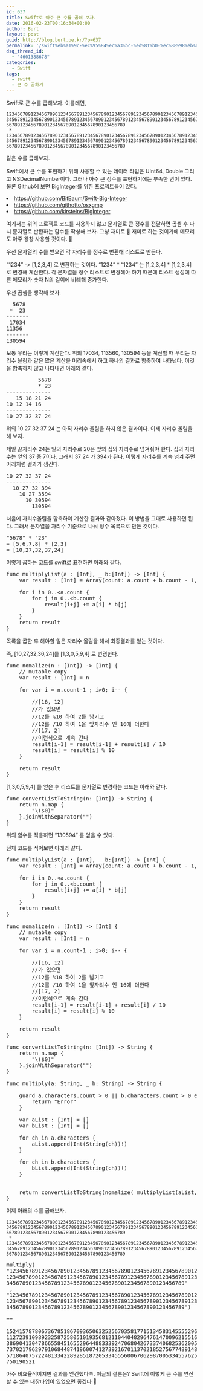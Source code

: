 ```yaml
---
id: 637
title: Swift로 아주 큰 수를 곱해 보자.
date: 2016-02-23T00:16:34+00:00
author: Burt
layout: post
guid: http://blog.burt.pe.kr/?p=637
permalink: '/swift%eb%a1%9c-%ec%95%84%ec%a3%bc-%ed%81%b0-%ec%88%98%eb%a5%bc-%ea%b3%b1%ed%95%b4-%eb%b3%b4%ec%9e%90/'
dsq_thread_id:
  - "4601388678"
categories:
  - Swift
tags:
  - swift
  - 큰 수 곱하기
---
```

Swift로 큰 수를 곱해보자. 이를테면,

```
123456789123456789012345678912345678901234567891234567890123456789123456789012
345678912345678901234567891234567890123456789123456789012345678912345678901234
56789123456789012345678901234567890123456789
 * 
123456789123456789012345678912345678901234567891234567890123456789123456789012
345678912345678901234567891234567890123456789123456789012345678912345678901234
56789123456789012345678901234567890123456789
```

<p class="p1">
  <span style="line-height: 1.5;">같은 수를 곱해보자. </span><br /> <!--more-->
</p>

<p class="p1">
  Swift에서 큰 수를 표현하기 위해 사용할 수 있는 데이터 타입은 UInt64, Double 그리고 NSDecimalNumber이다. 그러나 아주 큰 정수를 표현하기에는 부족한 면이 있다. 물론 Github에 보면 BigInteger를 위한 프로젝트들이 있다.
</p>

<li class="p1">
  <a href="https://github.com/BitBaum/Swift-Big-Integer">https://github.com/BitBaum/Swift-Big-Integer</a>
</li>
<li class="p1">
  <a href="https://github.com/githotto/osxgmp">https://github.com/githotto/osxgmp</a>
</li>
<li class="p1">
  <a href="https://github.com/kirsteins/BigInteger">https://github.com/kirsteins/BigInteger</a>
</li>

여기서는 위의 프로젝트 코드를 사용하지 않고 문자열로 큰 정수를 전달하면 곱셈 후 다시 문자열로 반환하는 함수를 작성해 보자. 그냥 재미로 🙂 재미로 하는 것이기에 메모리도 아주 왕창 사용할 것이다. 🙂

우선 문자열의 수를 받으면 각 자리수를 정수로 변환해 리스트로 만든다.

&#8220;1234&#8221; -> [1,2,3,4] 로 변환하는 것이다. &#8220;1234&#8221; \* &#8220;1234&#8221; 는 [1,2,3,4] \* [1,2,3,4] 로 변경해 계산한다. 각 문자열을 정수 리스트로 변경해야 하기 때문에 리스트 생성에 따른 메모리가 숫자 N의 길이에 비례해 증가한다.

우선 곱셈을 생각해 보자.

<pre class="lang:default decode:true ">
  5678
 *  23
-------
 17034
11356
-------
130594</pre>

보통 우리는 이렇게 계산한다. 위의 17034, 113560, 130594 등을 계산할 때 우리는 자리수 올림과 같은 많은 계산을 머리속에서 하고 하나의 결과로 함축하여 나타낸다. 이것을 함축하지 않고 나타내면 아래와 같다.

<pre class="lang:default decode:true">
          5678
          * 23
--------------
   15 18 21 24
10 12 14 16
--------------
10 27 32 37 24</pre>

위의 10 27 32 37 24 는 아직 자리수 올림을 하지 않은 결과이다. 이제 자리수 올림을 해 보자.

제일 끝자리수 24는 일의 자리수로 20은 앞의 십의 자리수로 넘겨줘야 한다. 십의 자리수는 앞의 37 중 7이다. 그래서 37 24 가 394가 된다. 이렇게 자리수를 계속 넘겨 주면 아래처럼 결과가 생긴다.

<pre class="lang:default decode:true">10 27 32 37 24
--------------
  10 27 32 394
    10 27 3594
      10 30594
        130594</pre>

처음에 자리수올림을 함축하여 계산한 결과와 같아졌다. 이 방법을 그대로 사용하면 된다. 그래서 문자열을 자리수 기준으로 나눠 정수 목록으로 만든 것이다.

<pre class="lang:default decode:true">"5678" * "23" 
= [5,6,7,8] * [2,3]
= [10,27,32,37,24]</pre>

이렇게 곱하는 코드를 swift로 표현하면 아래와 같다.

<pre class="lang:swift decode:true ">func multiplyList(a : [Int], _ b:[Int]) -&gt; [Int] {
    var result : [Int] = Array(count: a.count + b.count - 1, repeatedValue: 0)

    for i in 0..&lt;a.count {
        for j in 0..&lt;b.count {
            result[i+j] += a[i] * b[j]
        }
    }
    return result
}</pre>

목록을 곱한 후 해야할 일은 자리수 올림을 해서 최종결과를 얻는 것이다.

즉, [10,27,32,36,24]를 [1,3,0,5,9,4] 로 변경한다.

<pre class="lang:default decode:true ">func nomalize(n : [Int]) -&gt; [Int] {
    // mutable copy
    var result : [Int] = n
    
    for var i = n.count-1 ; i&gt;0; i-- {
        
        //[16, 12] 
        //가 있으면 
        //12를 %10 하여 2를 남기고
        //12를 /10 하여 1을 앞자리수 인 16에 더한다
        //[17, 2]
        //이런식으로 계속 간다
        result[i-1] = result[i-1] + result[i] / 10
        result[i] = result[i] % 10
    }

    return result
}
</pre>

[1,3,0,5,9,4] 를 얻은 후 리스트를 문자열로 변경하는 코드는 아래와 같다.

<pre class="lang:swift decode:true ">func convertListToString(n: [Int]) -&gt; String {
    return n.map {
        "\($0)"
    }.joinWithSeparator("")
}</pre>

위의 함수를 적용하면 &#8220;130594&#8221; 를 얻을 수 있다.

전체 코드를 적어보면 아래와 같다.

<pre class="lang:swift decode:true ">func multiplyList(a : [Int], _ b:[Int]) -&gt; [Int] {
    var result : [Int] = Array(count: a.count + b.count - 1, repeatedValue: 0)

    for i in 0..&lt;a.count {
        for j in 0..&lt;b.count {
            result[i+j] += a[i] * b[j]
        }
    }
    return result
}

func nomalize(n : [Int]) -&gt; [Int] {
    // mutable copy
    var result : [Int] = n
    
    for var i = n.count-1 ; i&gt;0; i-- {
        
        //[16, 12] 
        //가 있으면 
        //12를 %10 하여 2를 남기고
        //12를 /10 하여 1을 앞자리수 인 16에 더한다
        //[17, 2]
        //이런식으로 계속 간다
        result[i-1] = result[i-1] + result[i] / 10
        result[i] = result[i] % 10
    }

    return result
}

func convertListToString(n: [Int]) -&gt; String {
    return n.map {
        "\($0)"
    }.joinWithSeparator("")
}

func multiply(a: String, _ b: String) -&gt; String {
    
    guard a.characters.count &gt; 0 || b.characters.count &gt; 0 else {
        return "Error"
    }
    
    var aList : [Int] = []
    var bList : [Int] = []
    
    for ch in a.characters {
        aList.append(Int(String(ch))!)
    }
    
    for ch in b.characters {
        bList.append(Int(String(ch))!)
    }
    
    
    return convertListToString(nomalize( multiplyList(aList, bList)))
}</pre>

이제 아래의 수를 곱해보자.

```
123456789123456789012345678912345678901234567891234567890123456789123456789012
345678912345678901234567891234567890123456789123456789012345678912345678901234
56789123456789012345678901234567890123456789
 * 
123456789123456789012345678912345678901234567891234567890123456789123456789012
345678912345678901234567891234567890123456789123456789012345678912345678901234
56789123456789012345678901234567890123456789
```

<pre class="lang:default decode:true ">multiply(
"123456789123456789012345678912345678901234567891234567890123456789
123456789012345678912345678901234567891234567890123456789123456789012345678912
34567890123456789123456789012345678901234567890123456789"
 ,
"123456789123456789012345678912345678901234567891234567890123456789
123456789012345678912345678901234567891234567890123456789123456789012345678912
34567890123456789123456789012345678901234567890123456789")

==

152415787806736785186709365063252567035817715134583145555296449376284103440701
112723910989232587258051019356812110440482964761470096215516082758725898138698
386904130478665584516552964488333924706804267337406825362005998475851830821522
737021796297910684487419600741273921670113702185275677489148544429642396281128
571864075722481334228928518720533455560067062987005334557625361987875019051998
750190521</pre>

아주 비효율적이지만 결과를 얻긴했다ㅋ. 이글의 결론은? Swift에 이렇게 큰 수를 연산할 수 있는 내장타입이 있었으면 좋겠다 🙂

&nbsp;